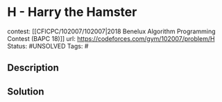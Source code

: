 # H - Harry the Hamster

contest: [[CFICPC/102007/102007|2018 Benelux Algorithm Programming Contest (BAPC 18)]]
url: https://codeforces.com/gym/102007/problem/H
Status: #UNSOLVED
Tags: #

## Description

## Solution


